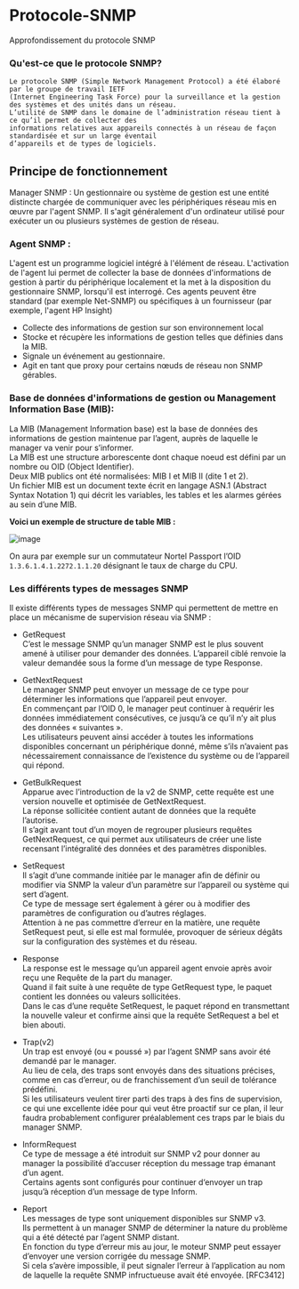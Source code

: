 # Protocole-SNMP
Approfondissement du protocole SNMP

### Qu'est-ce que le protocole SNMP?
```
Le protocole SNMP (Simple Network Management Protocol) a été élaboré par le groupe de travail IETF
(Internet Engineering Task Force) pour la surveillance et la gestion des systèmes et des unités dans un réseau.
L’utilité de SNMP dans le domaine de l’administration réseau tient à ce qu’il permet de collecter des
informations relatives aux appareils connectés à un réseau de façon standardisée et sur un large éventail
d’appareils et de types de logiciels.
```

## Principe de fonctionnement
Manager SNMP :
Un gestionnaire ou système de gestion est une entité distincte chargée de communiquer avec les périphériques réseau mis en œuvre par l'agent SNMP. Il s'agit généralement d'un ordinateur utilisé pour exécuter un ou plusieurs systèmes de gestion de réseau.

### Agent SNMP :
L'agent est un programme logiciel intégré à l'élément de réseau. L'activation de l'agent lui permet de collecter la base de données d'informations de gestion à partir du périphérique localement et la met à la disposition du gestionnaire SNMP, lorsqu'il est interrogé. Ces agents peuvent être standard (par exemple Net-SNMP) ou spécifiques à un fournisseur (par exemple, l'agent HP Insight)
* Collecte des informations de gestion sur son environnement local
* Stocke et récupère les informations de gestion telles que définies dans la MIB.
* Signale un événement au gestionnaire.
* Agit en tant que proxy pour certains nœuds de réseau non SNMP gérables.

### Base de données d'informations de gestion ou Management Information Base (MIB):
La MIB (Management Information base) est la base de données des informations de gestion maintenue par l’agent, auprès de laquelle le manager va venir pour s’informer.<br>
La MIB est une structure arborescente dont chaque noeud est défini par un nombre ou OID (Object Identifier).<br>
Deux MIB publics ont été normalisées: MIB I et MIB II (dite 1 et 2).<br>
Un fichier MIB est un document texte écrit en langage ASN.1 (Abstract Syntax Notation 1) qui décrit les variables, les tables et les alarmes gérées au sein d’une MIB.

**Voici un exemple de structure de table MIB :**

![image](https://user-images.githubusercontent.com/83721477/168039803-5fde58e6-63c9-433d-855f-b63f9a1b391c.png)

On aura par exemple sur un commutateur Nortel Passport l’OID `1.3.6.1.4.1.2272.1.1.20` désignant le taux de charge du CPU.

### Les différents types de messages SNMP
Il existe différents types de messages SNMP qui permettent de mettre en place un mécanisme de supervision réseau via SNMP :

* GetRequest<br>C’est le message SNMP qu’un manager SNMP est le plus souvent amené à utiliser pour demander des données. L’appareil ciblé renvoie la valeur demandée sous la forme d’un message de type Response.

* GetNextRequest<br>Le manager SNMP peut envoyer un message de ce type pour déterminer les informations que l’appareil peut envoyer.<br>En commençant par l’OID 0, le manager peut continuer à requérir les données immédiatement consécutives, ce jusqu’à ce qu’il n’y ait plus des données « suivantes ».<br>Les utilisateurs peuvent ainsi accéder à toutes les informations disponibles concernant un périphérique donné, même s’ils n’avaient pas nécessairement connaissance de l’existence du système ou de l’appareil qui répond.

* GetBulkRequest<br>Apparue avec l’introduction de la v2 de SNMP, cette requête est une version nouvelle et optimisée de GetNextRequest.<br>La réponse sollicitée contient autant de données que la requête l’autorise.<br>Il s’agit avant tout d’un moyen de regrouper plusieurs requêtes GetNextRequest, ce qui permet aux utilisateurs de créer une liste recensant l’intégralité des données et des paramètres disponibles.

* SetRequest<br>Il s’agit d’une commande initiée par le manager afin de définir ou modifier via SNMP la valeur d’un paramètre sur l’appareil ou système qui sert d’agent.<br>Ce type de message sert également à gérer ou à modifier des paramètres de configuration ou d’autres réglages.<br>Attention à ne pas commettre d’erreur en la matière, une requête SetRequest peut, si elle est mal formulée, provoquer de sérieux dégâts sur la configuration des systèmes et du réseau.

* Response<br>La response est le message qu’un appareil agent envoie après avoir reçu une Requête de la part du manager.<br>Quand il fait suite à une requête de type GetRequest type, le paquet contient les données ou valeurs sollicitées.<br>Dans le cas d’une requête SetRequest, le paquet répond en transmettant la nouvelle valeur et confirme ainsi que la requête SetRequest a bel et bien abouti.

* Trap(v2)<br>Un trap est envoyé (ou « poussé ») par l’agent SNMP sans avoir été demandé par le manager.<br>Au lieu de cela, des traps sont envoyés dans des situations précises, comme en cas d’erreur, ou de franchissement d’un seuil de tolérance prédéfini.<br>Si les utilisateurs veulent tirer parti des traps à des fins de supervision, ce qui une excellente idée pour qui veut être proactif sur ce plan, il leur faudra probablement configurer préalablement ces traps par le biais du manager SNMP.

* InformRequest<br>Ce type de message a été introduit sur SNMP v2 pour donner au manager la possibilité d’accuser réception du message trap émanant d’un agent.<br>Certains agents sont configurés pour continuer d‘envoyer un trap jusqu’à réception d’un message de type Inform.

* Report<br>Les messages de type sont uniquement disponibles sur SNMP v3.<br>Ils permettent à un manager SNMP de déterminer la nature du problème qui a été détecté par l’agent SNMP distant.<br>En fonction du type d’erreur mis au jour, le moteur SNMP peut essayer d’envoyer une version corrigée du message SNMP.<br>Si cela s’avère impossible, il peut signaler l’erreur à l’application au nom de laquelle la requête SNMP infructueuse avait été envoyée. [RFC3412]
